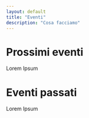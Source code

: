 ```yaml
---
layout: default
title: "Eventi"
description: "Cosa facciamo"
---
```


# Prossimi eventi
Lorem Ipsum

# Eventi passati
Lorem Ipsum